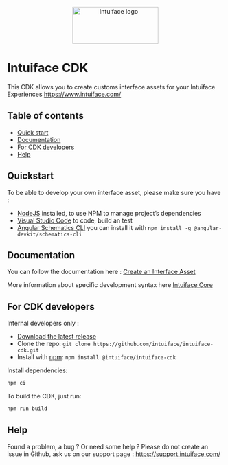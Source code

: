 <p align="center">
  <a href="https://www.intuiface.com//">
    <img src="https://assets-global.website-files.com/6090f790a8effe00c12b39d0/6090f790a8effef0002b3c56_Intuiface%20logo%20animated.gif" alt="Intuiface logo" width="200" height="86">
  </a>
</p>

# Intuiface CDK

This CDK allows you to create customs interface assets for your Intuiface Experiences https://www.intuiface.com/

## Table of contents

- [Quick start](#quickstart)
- [Documentation](#documentation)
- [For CDK developers](#for-cdk-developers)
- [Help](#help)

## Quickstart

To be able to develop your own interface asset, please make sure you have :
- [NodeJS](https://nodejs.org/) installed, to use NPM to manage project’s dependencies
- [Visual Studio Code](https://code.visualstudio.com/) to code, build an test
- [Angular Schematics CLI](https://www.npmjs.com/package/@angular-devkit/schematics-cli) you can install it with ```npm install -g @angular-devkit/schematics-cli```

## Documentation

You can follow the documentation here : [Create an Interface Asset](./libs/tools/schematics/interface-asset-schematics/README.md)

More information about specific development syntax here [Intuiface Core](./libs/core/README.md)


## For CDK developers 

Internal developers only : 
- [Download the latest release](https://github.com/intuiface/intuiface-cdk/releases/latest)
- Clone the repo: `git clone https://github.com/intuiface/intuiface-cdk.git`
- Install with [npm](https://www.npmjs.com/): `npm install @intuiface/intuiface-cdk`

Install dependencies:

```bash
npm ci
```
To build the CDK, just run:

```bash
npm run build
```

## Help

Found a problem, a bug ? Or need some help ? 
Please do not create an issue in Github, ask us on our support page : https://support.intuiface.com/